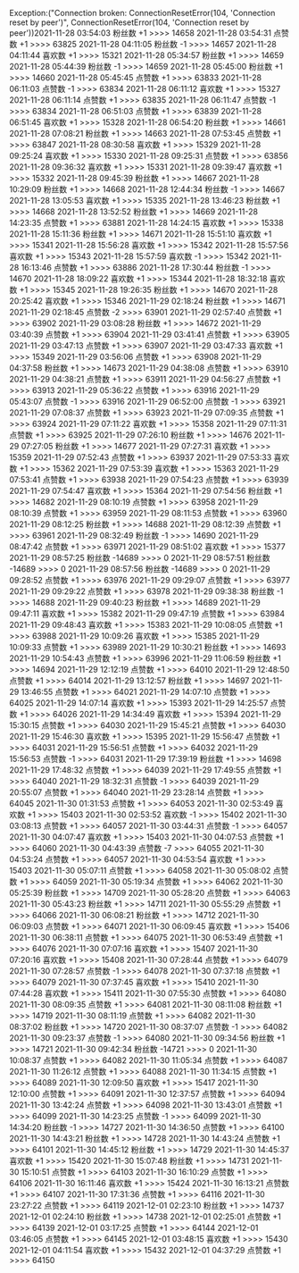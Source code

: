 Exception:("Connection broken: ConnectionResetError(104, 'Connection reset by peer')", ConnectionResetError(104, 'Connection reset by peer'))2021-11-28  03:54:03   粉丝数 +1 >>>> 14658
2021-11-28  03:54:31   点赞数 +1 >>>> 63825
2021-11-28  04:11:05   粉丝数 -1 >>>> 14657
2021-11-28  04:11:44   喜欢数 +1 >>>> 15321
2021-11-28  05:34:57   粉丝数 +1 >>>> 14659
2021-11-28  05:44:39   粉丝数 -1 >>>> 14659
2021-11-28  05:45:00   粉丝数 +1 >>>> 14660
2021-11-28  05:45:45   点赞数 +1 >>>> 63833
2021-11-28  06:11:03   点赞数 -1 >>>> 63834
2021-11-28  06:11:12   喜欢数 +1 >>>> 15327
2021-11-28  06:11:14   点赞数 +1 >>>> 63835
2021-11-28  06:11:47   点赞数 -1 >>>> 63834
2021-11-28  06:51:03   点赞数 +1 >>>> 63839
2021-11-28  06:51:45   喜欢数 +1 >>>> 15328
2021-11-28  06:54:20   粉丝数 +1 >>>> 14661
2021-11-28  07:08:21   粉丝数 +1 >>>> 14663
2021-11-28  07:53:45   点赞数 +1 >>>> 63847
2021-11-28  08:30:58   喜欢数 +1 >>>> 15329
2021-11-28  09:25:24   喜欢数 +1 >>>> 15330
2021-11-28  09:25:31   点赞数 +1 >>>> 63856
2021-11-28  09:36:32   喜欢数 +1 >>>> 15331
2021-11-28  09:39:47   喜欢数 +1 >>>> 15332
2021-11-28  09:45:39   粉丝数 +1 >>>> 14667
2021-11-28  10:29:09   粉丝数 +1 >>>> 14668
2021-11-28  12:44:34   粉丝数 -1 >>>> 14667
2021-11-28  13:05:53   喜欢数 +1 >>>> 15335
2021-11-28  13:46:23   粉丝数 +1 >>>> 14668
2021-11-28  13:52:52   粉丝数 +1 >>>> 14669
2021-11-28  14:23:35   点赞数 +1 >>>> 63881
2021-11-28  14:24:15   喜欢数 +1 >>>> 15338
2021-11-28  15:11:36   粉丝数 +1 >>>> 14671
2021-11-28  15:51:10   喜欢数 +1 >>>> 15341
2021-11-28  15:56:28   喜欢数 +1 >>>> 15342
2021-11-28  15:57:56   喜欢数 +1 >>>> 15343
2021-11-28  15:57:59   喜欢数 -1 >>>> 15342
2021-11-28  16:13:46   点赞数 +1 >>>> 63886
2021-11-28  17:30:44   粉丝数 -1 >>>> 14670
2021-11-28  18:09:22   喜欢数 +1 >>>> 15344
2021-11-28  18:32:18   喜欢数 +1 >>>> 15345
2021-11-28  19:26:35   粉丝数 +1 >>>> 14670
2021-11-28  20:25:42   喜欢数 +1 >>>> 15346
2021-11-29  02:18:24   粉丝数 +1 >>>> 14671
2021-11-29  02:18:45   点赞数 -2 >>>> 63901
2021-11-29  02:57:40   点赞数 +1 >>>> 63902
2021-11-29  03:08:28   粉丝数 +1 >>>> 14672
2021-11-29  03:40:39   点赞数 +1 >>>> 63904
2021-11-29  03:41:41   点赞数 +1 >>>> 63905
2021-11-29  03:47:13   点赞数 +1 >>>> 63907
2021-11-29  03:47:33   喜欢数 +1 >>>> 15349
2021-11-29  03:56:06   点赞数 +1 >>>> 63908
2021-11-29  04:37:58   粉丝数 +1 >>>> 14673
2021-11-29  04:38:08   点赞数 +1 >>>> 63910
2021-11-29  04:38:21   点赞数 +1 >>>> 63911
2021-11-29  04:56:27   点赞数 +1 >>>> 63913
2021-11-29  05:36:22   点赞数 +1 >>>> 63916
2021-11-29  05:43:07   点赞数 -1 >>>> 63916
2021-11-29  06:52:00   点赞数 -1 >>>> 63921
2021-11-29  07:08:37   点赞数 +1 >>>> 63923
2021-11-29  07:09:35   点赞数 +1 >>>> 63924
2021-11-29  07:11:22   喜欢数 +1 >>>> 15358
2021-11-29  07:11:31   点赞数 +1 >>>> 63925
2021-11-29  07:26:10   粉丝数 +1 >>>> 14676
2021-11-29  07:27:05   粉丝数 +1 >>>> 14677
2021-11-29  07:27:31   喜欢数 +1 >>>> 15359
2021-11-29  07:52:43   点赞数 +1 >>>> 63937
2021-11-29  07:53:33   喜欢数 +1 >>>> 15362
2021-11-29  07:53:39   喜欢数 +1 >>>> 15363
2021-11-29  07:53:41   点赞数 +1 >>>> 63938
2021-11-29  07:54:23   点赞数 +1 >>>> 63939
2021-11-29  07:54:47   喜欢数 +1 >>>> 15364
2021-11-29  07:54:56   粉丝数 +1 >>>> 14682
2021-11-29  08:10:19   点赞数 +1 >>>> 63958
2021-11-29  08:10:39   点赞数 +1 >>>> 63959
2021-11-29  08:11:53   点赞数 +1 >>>> 63960
2021-11-29  08:12:25   粉丝数 +1 >>>> 14688
2021-11-29  08:12:39   点赞数 +1 >>>> 63961
2021-11-29  08:32:49   粉丝数 -1 >>>> 14690
2021-11-29  08:47:42   点赞数 +1 >>>> 63971
2021-11-29  08:51:02   喜欢数 +1 >>>> 15377
2021-11-29  08:57:25   粉丝数 -14689 >>>> 0
2021-11-29  08:57:51   粉丝数 -14689 >>>> 0
2021-11-29  08:57:56   粉丝数 -14689 >>>> 0
2021-11-29  09:28:52   点赞数 +1 >>>> 63976
2021-11-29  09:29:07   点赞数 +1 >>>> 63977
2021-11-29  09:29:22   点赞数 +1 >>>> 63978
2021-11-29  09:38:38   粉丝数 -1 >>>> 14688
2021-11-29  09:40:23   粉丝数 +1 >>>> 14689
2021-11-29  09:47:11   喜欢数 +1 >>>> 15382
2021-11-29  09:47:19   点赞数 +1 >>>> 63984
2021-11-29  09:48:43   喜欢数 +1 >>>> 15383
2021-11-29  10:08:05   点赞数 +1 >>>> 63988
2021-11-29  10:09:26   喜欢数 +1 >>>> 15385
2021-11-29  10:09:33   点赞数 +1 >>>> 63989
2021-11-29  10:30:21   粉丝数 +1 >>>> 14693
2021-11-29  10:54:43   点赞数 +1 >>>> 63996
2021-11-29  11:06:59   粉丝数 +1 >>>> 14694
2021-11-29  12:12:19   点赞数 +1 >>>> 64010
2021-11-29  12:48:50   点赞数 +1 >>>> 64014
2021-11-29  13:12:57   粉丝数 +1 >>>> 14697
2021-11-29  13:46:55   点赞数 +1 >>>> 64021
2021-11-29  14:07:10   点赞数 +1 >>>> 64025
2021-11-29  14:07:14   喜欢数 +1 >>>> 15393
2021-11-29  14:25:57   点赞数 +1 >>>> 64026
2021-11-29  14:34:49   喜欢数 +1 >>>> 15394
2021-11-29  15:30:15   点赞数 +1 >>>> 64030
2021-11-29  15:45:21   点赞数 +1 >>>> 64030
2021-11-29  15:46:30   喜欢数 +1 >>>> 15395
2021-11-29  15:56:47   点赞数 +1 >>>> 64031
2021-11-29  15:56:51   点赞数 +1 >>>> 64032
2021-11-29  15:56:53   点赞数 -1 >>>> 64031
2021-11-29  17:39:19   粉丝数 +1 >>>> 14698
2021-11-29  17:48:32   点赞数 +1 >>>> 64039
2021-11-29  17:49:55   点赞数 +1 >>>> 64040
2021-11-29  18:32:31   点赞数 -1 >>>> 64039
2021-11-29  20:55:07   点赞数 +1 >>>> 64040
2021-11-29  23:28:14   点赞数 +1 >>>> 64045
2021-11-30  01:31:53   点赞数 +1 >>>> 64053
2021-11-30  02:53:49   喜欢数 +1 >>>> 15403
2021-11-30  02:53:52   喜欢数 -1 >>>> 15402
2021-11-30  03:08:13   点赞数 +1 >>>> 64057
2021-11-30  03:44:31   点赞数 -1 >>>> 64057
2021-11-30  04:07:47   喜欢数 +1 >>>> 15403
2021-11-30  04:07:53   点赞数 +1 >>>> 64060
2021-11-30  04:43:39   点赞数 -7 >>>> 64055
2021-11-30  04:53:24   点赞数 +1 >>>> 64057
2021-11-30  04:53:54   喜欢数 +1 >>>> 15403
2021-11-30  05:07:11   点赞数 +1 >>>> 64058
2021-11-30  05:08:02   点赞数 +1 >>>> 64059
2021-11-30  05:19:34   点赞数 +1 >>>> 64062
2021-11-30  05:25:39   粉丝数 +1 >>>> 14709
2021-11-30  05:28:20   点赞数 +1 >>>> 64063
2021-11-30  05:43:23   粉丝数 +1 >>>> 14711
2021-11-30  05:55:29   点赞数 +1 >>>> 64066
2021-11-30  06:08:21   粉丝数 +1 >>>> 14712
2021-11-30  06:09:03   点赞数 +1 >>>> 64071
2021-11-30  06:09:45   喜欢数 +1 >>>> 15406
2021-11-30  06:38:11   点赞数 +1 >>>> 64075
2021-11-30  06:53:49   点赞数 +1 >>>> 64076
2021-11-30  07:07:16   喜欢数 +1 >>>> 15407
2021-11-30  07:20:16   喜欢数 +1 >>>> 15408
2021-11-30  07:28:44   点赞数 +1 >>>> 64079
2021-11-30  07:28:57   点赞数 -1 >>>> 64078
2021-11-30  07:37:18   点赞数 +1 >>>> 64079
2021-11-30  07:37:45   喜欢数 +1 >>>> 15410
2021-11-30  07:44:28   喜欢数 +1 >>>> 15411
2021-11-30  07:55:30   点赞数 +1 >>>> 64080
2021-11-30  08:09:35   点赞数 +1 >>>> 64081
2021-11-30  08:11:08   粉丝数 +1 >>>> 14719
2021-11-30  08:11:19   点赞数 +1 >>>> 64082
2021-11-30  08:37:02   粉丝数 +1 >>>> 14720
2021-11-30  08:37:07   点赞数 -1 >>>> 64082
2021-11-30  09:23:37   点赞数 -1 >>>> 64080
2021-11-30  09:34:56   粉丝数 +1 >>>> 14721
2021-11-30  09:42:34   粉丝数 -14721 >>>> 0
2021-11-30  10:08:37   点赞数 +1 >>>> 64082
2021-11-30  11:05:34   点赞数 +1 >>>> 64087
2021-11-30  11:26:12   点赞数 +1 >>>> 64088
2021-11-30  11:34:15   点赞数 +1 >>>> 64089
2021-11-30  12:09:50   喜欢数 +1 >>>> 15417
2021-11-30  12:10:00   点赞数 +1 >>>> 64091
2021-11-30  12:37:57   点赞数 +1 >>>> 64094
2021-11-30  13:42:24   点赞数 +1 >>>> 64098
2021-11-30  13:43:01   点赞数 +1 >>>> 64099
2021-11-30  14:23:25   点赞数 -1 >>>> 64099
2021-11-30  14:34:20   粉丝数 -1 >>>> 14727
2021-11-30  14:36:50   点赞数 +1 >>>> 64100
2021-11-30  14:43:21   粉丝数 +1 >>>> 14728
2021-11-30  14:43:24   点赞数 +1 >>>> 64101
2021-11-30  14:45:12   粉丝数 +1 >>>> 14729
2021-11-30  14:45:37   喜欢数 +1 >>>> 15420
2021-11-30  15:07:48   粉丝数 +1 >>>> 14731
2021-11-30  15:10:51   点赞数 +1 >>>> 64103
2021-11-30  16:10:29   点赞数 +1 >>>> 64106
2021-11-30  16:11:46   喜欢数 +1 >>>> 15424
2021-11-30  16:13:21   点赞数 +1 >>>> 64107
2021-11-30  17:31:36   点赞数 +1 >>>> 64116
2021-11-30  23:27:22   点赞数 +1 >>>> 64119
2021-12-01  02:23:10   粉丝数 +1 >>>> 14737
2021-12-01  02:24:10   粉丝数 +1 >>>> 14738
2021-12-01  02:25:01   点赞数 +1 >>>> 64139
2021-12-01  03:17:25   点赞数 +1 >>>> 64144
2021-12-01  03:46:05   点赞数 +1 >>>> 64145
2021-12-01  03:48:15   喜欢数 +1 >>>> 15430
2021-12-01  04:11:54   喜欢数 +1 >>>> 15432
2021-12-01  04:37:29   点赞数 +1 >>>> 64150
